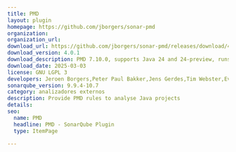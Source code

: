 ```yaml
---
title: PMD
layout: plugin
homepage: https://github.com/jborgers/sonar-pmd
organization: 
organization_url: 
download_url: https://github.com/jborgers/sonar-pmd/releases/download/4.0.1/sonar-pmd-plugin-4.0.1.jar
download_version: 4.0.1
download_description: PMD 7.10.0, supports Java 24 and 24-preview, runs on Java 11+ analysis side
download_date: 2025-03-03
license: GNU LGPL 3
developers: Jeroen Borgers,Peter Paul Bakker,Jens Gerdes,Tim Webster,Evgeny Mandrikov
sonarqube_version: 9.9.4-10.7
category: analizadores externos
description: Provide PMD rules to analyse Java projects
details: 
seo:
  name: PMD
  headline: PMD - SonarQube Plugin
  type: ItemPage

---
```

